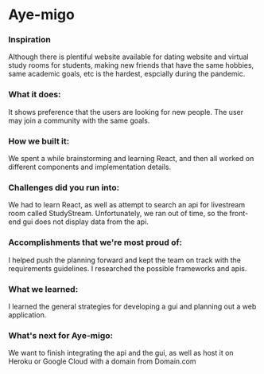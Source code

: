 # Aye-migo

### Inspiration 
Although there is plentiful website available for dating website and virtual study rooms for students,  making new friends that have the same hobbies, same academic goals, etc is the hardest, espcially during the pandemic.

### What it does:
It shows preference that the users are looking for new people. The user may join a community with  the same goals. 

### How we built it:
We spent a while brainstorming and learning React, and then all worked on different components and implementation details.

### Challenges did you run into:
We had to learn React, as well as attempt to search an api for livestream room called StudyStream. Unfortunately, we ran out of time, so the front-end gui does not display data from the api.

### Accomplishments that we're most proud of:
I helped push the planning forward and kept the team on track with the requirements guidelines. I researched the possible frameworks and apis.

### What we learned:
I learned the general strategies for developing a gui and planning out a web application.

### What's next for Aye-migo:
We want to finish integrating the api and the gui, as well as host it on Heroku or Google Cloud with a domain from Domain.com
